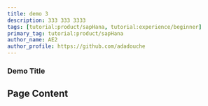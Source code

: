 ```yaml
---
title: demo 3
description: 333 333 3333
tags: [tutorial:product/sapHana, tutorial:experience/beginner]
primary_tag: tutorial:product/sapHana
author_name: AE2
author_profile: https://github.com/adadouche
---
```


### Demo Title


## Page Content
